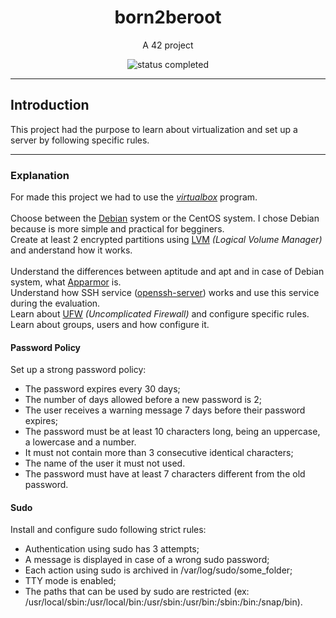<h1 align="center"> born2beroot </h1>

<p align="center"> A 42 project </p>

<p align="center">
  <img alt="status completed" src="https://img.shields.io/badge/STATUS-COMPLETED-green">
</p>

---

## Introduction

This project had the purpose to learn about virtualization and set up a server by following specific rules.

---

### Explanation

For made this project we had to use the [_virtualbox_](https://www.virtualbox.org/) program. <br>
<br>
Choose between the [Debian](https://www.debian.org/index.pt.html) system or the CentOS system. I chose Debian because is more simple and practical for begginers. <br>
Create at least 2 encrypted partitions using [LVM](https://wiki.debian.org/LVM) _(Logical Volume Manager)_ and anderstand how it works. <br>
<br>
Understand the differences between aptitude and apt and in case of Debian system, what [Apparmor](https://apparmor.net/) is. <br>
Understand how SSH service ([openssh-server](https://www.openssh.com/)) works and use this service during the evaluation. <br>
Learn about [UFW](https://wiki.debian.org/Uncomplicated%20Firewall%20%28ufw%29) _(Uncomplicated Firewall)_ and configure specific rules. <br>
Learn about groups, users and how configure it. <br>

#### Password Policy
Set up a strong password policy: <br>
- The password expires every 30 days;
- The number of days allowed before a new password is 2;
- The user receives a warning message 7 days before their password expires;
- The password must be at least 10 characters long, being an uppercase, a lowercase and a number.
- It must not contain more than 3 consecutive identical characters;
- The name of the user it must not used.
- The password must have at least 7 characters different from the old password.

#### Sudo
Install and configure sudo following strict rules: <br>
- Authentication using sudo has 3 attempts; <br>
- A message is displayed in case of a wrong sudo password; <br>
- Each action using sudo is archived in /var/log/sudo/some_folder; <br>
- TTY mode is enabled; <br>
- The paths that can be used by sudo are restricted (ex: /usr/local/sbin:/usr/local/bin:/usr/sbin:/usr/bin:/sbin:/bin:/snap/bin). <br>
<br>
